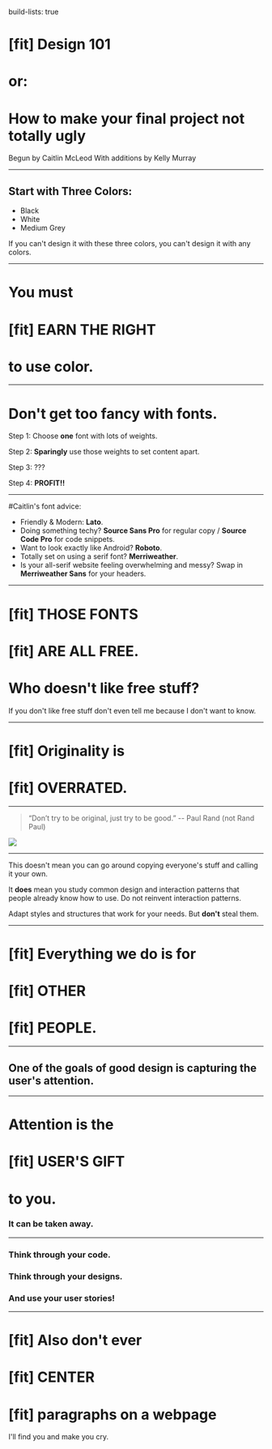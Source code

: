 build-lists: true

# [fit] Design 101
# or:
# How to make your final project not totally ugly

Begun by Caitlin McLeod
With additions by Kelly Murray

---

## Start with Three Colors:

* Black
* White
* Medium Grey

If you can't design it with these three colors, you can't design it with any colors.

---

# You must
# [fit] EARN THE RIGHT
# to use color.

---

# Don't get too fancy with fonts.

Step 1: Choose **one** font with lots of weights.

Step 2: **Sparingly** use those weights to set content apart.

Step 3: ???

Step 4: **PROFIT!!**

---

#Caitlin's font advice:
- Friendly & Modern: **Lato**.
- Doing something techy? **Source Sans Pro** for regular copy / **Source Code Pro** for code snippets.
- Want to look exactly like Android? **Roboto**.
- Totally set on using a serif font? **Merriweather**.
- Is your all-serif website feeling overwhelming and messy? Swap in **Merriweather Sans** for your headers.

---

# [fit] THOSE FONTS
# [fit] ARE ALL FREE.
# Who doesn't like free stuff?

If you don't like free stuff don't even tell me because I don't want to know.

---

# [fit] Originality is
# [fit] OVERRATED.

---

> “Don’t try to be original, just try to be good.”
-- Paul Rand (not Rand Paul)

![](http://www.brandingbusiness.com/media/1792/theranddeductions_blog_img.jpg)

---

This doesn't mean you can go around copying everyone's stuff and calling it your own.

It **does** mean you study common design and interaction patterns that people already know how to use. Do not reinvent interaction patterns.

Adapt styles and structures that work for your needs. But **don't** steal them.

---

# [fit] Everything we do is for
# [fit] OTHER
# [fit] PEOPLE.

---

## One of the goals of good design is capturing the user's attention.

---

# Attention is the
# [fit] USER'S GIFT
# to you.
### It can be taken away.


---

### Think through your code.

### Think through your designs.

### And use your user stories!

---

# [fit] Also don't ever
# [fit] CENTER
# [fit] paragraphs on a webpage

I'll find you and make you cry.
